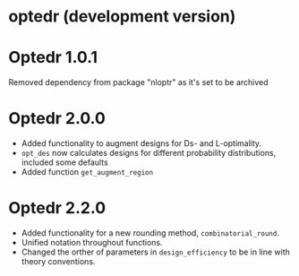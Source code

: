 # optedr (development version)

# Optedr 1.0.1
Removed dependency from package "nloptr" as it's set to be archived

# Optedr 2.0.0

- Added functionality to augment designs for Ds- and L-optimality.
- `opt_des` now calculates designs for different probability distributions, included some defaults
- Added function `get_augment_region`

# Optedr 2.2.0

- Added functionality for a new rounding method, `combinatorial_round`.
- Unified notation throughout functions.
- Changed the orther of parameters in `design_efficiency` to be in line with theory conventions.
